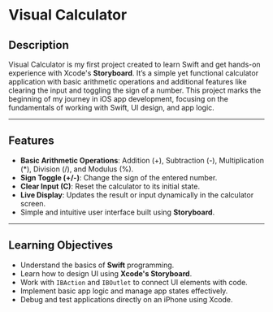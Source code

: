 # **Visual Calculator**

## **Description**  
Visual Calculator is my first project created to learn Swift and get hands-on experience with Xcode's **Storyboard**. It’s a simple yet functional calculator application with basic arithmetic operations and additional features like clearing the input and toggling the sign of a number. This project marks the beginning of my journey in iOS app development, focusing on the fundamentals of working with Swift, UI design, and app logic.

---

## **Features**  
- **Basic Arithmetic Operations**: Addition (+), Subtraction (-), Multiplication (*), Division (/), and Modulus (%).  
- **Sign Toggle (+/-)**: Change the sign of the entered number.  
- **Clear Input (C)**: Reset the calculator to its initial state.  
- **Live Display**: Updates the result or input dynamically in the calculator screen.  
- Simple and intuitive user interface built using **Storyboard**.

---

## **Learning Objectives**  
- Understand the basics of **Swift** programming.  
- Learn how to design UI using **Xcode's Storyboard**.  
- Work with `IBAction` and `IBOutlet` to connect UI elements with code.  
- Implement basic app logic and manage app states effectively.  
- Debug and test applications directly on an iPhone using Xcode.
